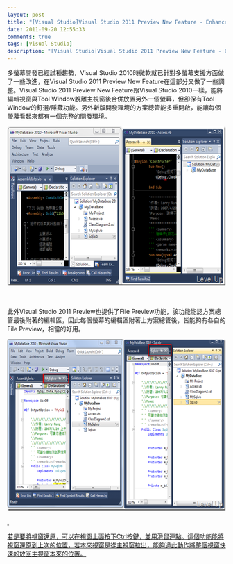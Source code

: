 ```yaml
---
layout: post
title: "[Visual Studio]Visual Studio 2011 Preview New Feature - Enhanced multi-monitor support"
date: 2011-09-20 12:55:33
comments: true
tags: [Visual Studio]
description: "[Visual Studio]Visual Studio 2011 Preview New Feature - Enhanced multi-monitor support"
---
```

<p>多螢幕開發已經試種趨勢，Visual Studio 2010時微軟就已針對多螢幕支援方面做了一些改進，在Visual Studio 2011 Preview New Feature在這部分又做了一些調整。Visual Studio 2011 Preview New Feature跟Visual Studio 2010一樣，能將編輯視窗與Tool Window脫離主視窗後合併放置另外一個螢幕，但卻保有Tool Window的釘選/隱藏功能。另外新版開發環境的方案總管能多重開啟，能讓每個螢幕看起來都有一個完整的開發環境。 </p>  <p><img style="border-right-width: 0px; border-top-width: 0px; border-bottom-width: 0px; border-left-width: 0px" border="0" alt="image" src="\images\posts\36863\image_thumb.png" width="644" height="368" /></a></p>  <p> </p>  <p>此外Visual Studio 2011 Preview也提供了File Preview功能，該功能能認方案總管最後附著的編輯區，因此每個螢幕的編輯區附著上方案總管後，皆能夠有各自的File Preview，相當的好用。</p>  <p><a href="http://files.dotblogs.com.tw/larrynung/1109/VisualStudioVisualStudio2011PreviewNewFe_B5D7/image_4.png"><img style="border-bottom: 0px; border-left: 0px; border-top: 0px; border-right: 0px" border="0" alt="image" src="\images\posts\36863\image_thumb_1.png" width="644" height="396" /> </p>  <p> </p>  <p>若是要將視窗還原，可以在視窗上面按下Ctrl按鍵，並用滑鼠連點。這個功能能將視窗還原到上次的位置，若本來視窗是從主視窗拉出，能夠過此動作將整個視窗快速的放回主視窗本來的位置。</p>